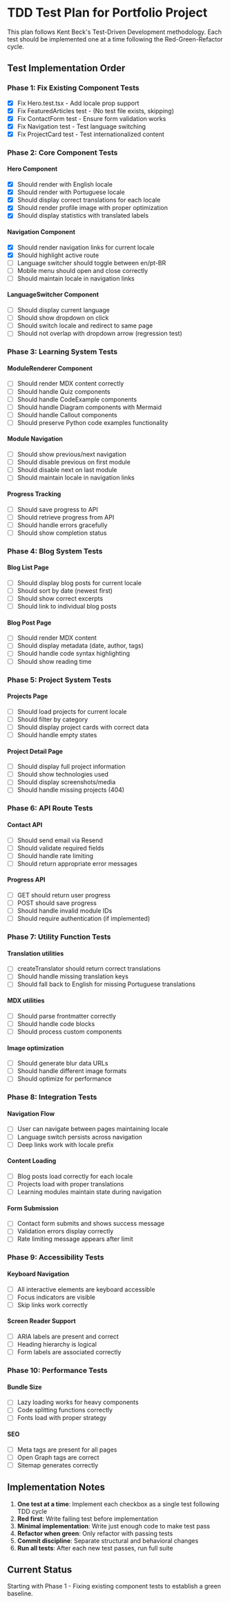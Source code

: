 # TDD Test Plan for Portfolio Project

This plan follows Kent Beck's Test-Driven Development methodology. Each test should be implemented one at a time following the Red-Green-Refactor cycle.

## Test Implementation Order

### Phase 1: Fix Existing Component Tests

- [x] Fix Hero.test.tsx - Add locale prop support
- [x] Fix FeaturedArticles test - (No test file exists, skipping)
- [x] Fix ContactForm test - Ensure form validation works
- [x] Fix Navigation test - Test language switching
- [x] Fix ProjectCard test - Test internationalized content

### Phase 2: Core Component Tests

#### Hero Component
- [x] Should render with English locale
- [x] Should render with Portuguese locale
- [x] Should display correct translations for each locale
- [x] Should render profile image with proper optimization
- [x] Should display statistics with translated labels

#### Navigation Component
- [x] Should render navigation links for current locale
- [x] Should highlight active route
- [ ] Language switcher should toggle between en/pt-BR
- [ ] Mobile menu should open and close correctly
- [ ] Should maintain locale in navigation links

#### LanguageSwitcher Component
- [ ] Should display current language
- [ ] Should show dropdown on click
- [ ] Should switch locale and redirect to same page
- [ ] Should not overlap with dropdown arrow (regression test)

### Phase 3: Learning System Tests

#### ModuleRenderer Component
- [ ] Should render MDX content correctly
- [ ] Should handle Quiz components
- [ ] Should handle CodeExample components
- [ ] Should handle Diagram components with Mermaid
- [ ] Should handle Callout components
- [ ] Should preserve Python code examples functionality

#### Module Navigation
- [ ] Should show previous/next navigation
- [ ] Should disable previous on first module
- [ ] Should disable next on last module
- [ ] Should maintain locale in navigation links

#### Progress Tracking
- [ ] Should save progress to API
- [ ] Should retrieve progress from API
- [ ] Should handle errors gracefully
- [ ] Should show completion status

### Phase 4: Blog System Tests

#### Blog List Page
- [ ] Should display blog posts for current locale
- [ ] Should sort by date (newest first)
- [ ] Should show correct excerpts
- [ ] Should link to individual blog posts

#### Blog Post Page
- [ ] Should render MDX content
- [ ] Should display metadata (date, author, tags)
- [ ] Should handle code syntax highlighting
- [ ] Should show reading time

### Phase 5: Project System Tests

#### Projects Page
- [ ] Should load projects for current locale
- [ ] Should filter by category
- [ ] Should display project cards with correct data
- [ ] Should handle empty states

#### Project Detail Page
- [ ] Should display full project information
- [ ] Should show technologies used
- [ ] Should display screenshots/media
- [ ] Should handle missing projects (404)

### Phase 6: API Route Tests

#### Contact API
- [ ] Should send email via Resend
- [ ] Should validate required fields
- [ ] Should handle rate limiting
- [ ] Should return appropriate error messages

#### Progress API
- [ ] GET should return user progress
- [ ] POST should save progress
- [ ] Should handle invalid module IDs
- [ ] Should require authentication (if implemented)

### Phase 7: Utility Function Tests

#### Translation utilities
- [ ] createTranslator should return correct translations
- [ ] Should handle missing translation keys
- [ ] Should fall back to English for missing Portuguese translations

#### MDX utilities
- [ ] Should parse frontmatter correctly
- [ ] Should handle code blocks
- [ ] Should process custom components

#### Image optimization
- [ ] Should generate blur data URLs
- [ ] Should handle different image formats
- [ ] Should optimize for performance

### Phase 8: Integration Tests

#### Navigation Flow
- [ ] User can navigate between pages maintaining locale
- [ ] Language switch persists across navigation
- [ ] Deep links work with locale prefix

#### Content Loading
- [ ] Blog posts load correctly for each locale
- [ ] Projects load with proper translations
- [ ] Learning modules maintain state during navigation

#### Form Submission
- [ ] Contact form submits and shows success message
- [ ] Validation errors display correctly
- [ ] Rate limiting message appears after limit

### Phase 9: Accessibility Tests

#### Keyboard Navigation
- [ ] All interactive elements are keyboard accessible
- [ ] Focus indicators are visible
- [ ] Skip links work correctly

#### Screen Reader Support
- [ ] ARIA labels are present and correct
- [ ] Heading hierarchy is logical
- [ ] Form labels are associated correctly

### Phase 10: Performance Tests

#### Bundle Size
- [ ] Lazy loading works for heavy components
- [ ] Code splitting functions correctly
- [ ] Fonts load with proper strategy

#### SEO
- [ ] Meta tags are present for all pages
- [ ] Open Graph tags are correct
- [ ] Sitemap generates correctly

## Implementation Notes

1. **One test at a time**: Implement each checkbox as a single test following TDD cycle
2. **Red first**: Write failing test before implementation
3. **Minimal implementation**: Write just enough code to make test pass
4. **Refactor when green**: Only refactor with passing tests
5. **Commit discipline**: Separate structural and behavioral changes
6. **Run all tests**: After each new test passes, run full suite

## Current Status

Starting with Phase 1 - Fixing existing component tests to establish a green baseline.